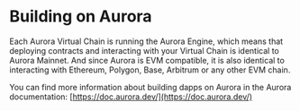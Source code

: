 # Building on Aurora

Each Aurora Virtual Chain is running the Aurora Engine, which means that deploying contracts and interacting with your Virtual Chain is identical to Aurora Mainnet. And since Aurora is EVM compatible, it is also identical to interacting with Ethereum, Polygon, Base, Arbitrum or any other EVM chain.

You can find more information about building dapps on Aurora in the Aurora documentation: [https://doc.aurora.dev/](https://doc.aurora.dev/)
